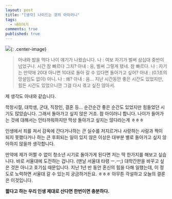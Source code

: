 ```yaml
---
layout: post
title: "[생각] 나이드는 것의 아이러니"
tags: 
  - 내이야기
comments: true
published: true
---
```


![](https://lh3.googleusercontent.com/y-aON10thLH0KansSawXdt860gem7jnQe_XTuZVifw6ZiujfEeQndh1ILows0UMf9bKneFdKVMnrlhNxPKk=w1000-no-tmp.jpg){: .center-image}

> 아내와 밥을 먹다 나이 얘기가 나왔습니다.
나 : 여보 자기가 벌써 삼십대 중반이 넘었구나. 시간 참 빠르다 그치?
아내 : 응, 벌써 그렇게 됐네. 참 빠르다.
나 : 자기는 만약에 20대 아니면 10대로 돌아 갈 수 있다면 돌아가고 싶어?
아내 : (0.1초의 망설임도 없이) 아니.
나 : 왜?
아내 : 음… 지난 시간동안 좋은 시간도 있었지만, 힘든 시간도 있었으니깐 그걸 다시 겪고 싶진 않아서.

제 생각도 아내와 같습니다.

학창시절, 대학생, 군대, 직장인, 결혼 등… 순간순간 좋은 순간도 있었지만 힘들었던 시기도 많았습니다. 그래서 돌아가고 싶지 않은 거죠. 참 아이러니 합니다. 나이가 들어가는 것에 대해서는 안타까워하지만 막상 돌아가고 싶지는 않다라는게 ㅎㅎㅎ

인생에서 죄를 져서 감옥에 간다거나하는 큰 실수를 저지르거나 사랑하는 사람과 짝이 되지 못했다거나 하는 큰 후회되는 일이 있지 않은 이상은 대부분 별로 돌아가고 싶지 않아하지 않을까 생각합니다.

만약에 제가 어쩔 수 없이 청소년 시기로 돌아가게 된다면 저는 딱 한가지를 해보고 싶습니다. 바로 서울대에 도전하는 겁니다. (맨날 서울대 타령 ㅡ.ㅡ;) 대학간판을 바꾸고 싶은 것은 아니고 호기심 때문입니다. 지난 1년 반 동안 혼신의 힘을 다해 일했는데, 이 정도로 노력하면 서울대 갈 수 있는지 궁금하거든요. ㅎㅎㅎ 아무튼 각설하고 오늘의 결론은 이것입니다.

**짧다고 하는 우리 인생 제대로 산다면 한번이면 충분하다.**
